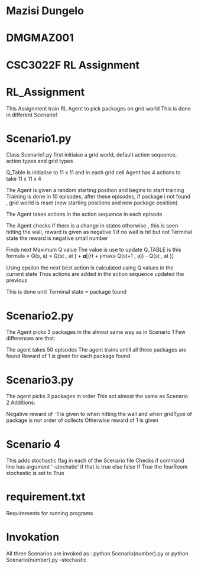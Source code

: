 # Mazisi Dungelo
# DMGMAZ001
# CSC3022F RL Assignment

# RL_Assignment
This Assignment train RL Agent to pick packages on grid world
This is done in different Scenario1

# Scenario1.py
Class Scenario1.py first initiaise a grid world, default action sequence, action types and grid types

Q_Table is initialise to 11 x 11 and in each grid cell Agent has 4 actions to take 11 x 11 x 4

The Agent is given a random starting position and begins to start training 
Training is done in 10 episodes, after these episodes, if package i not found , grid world is reset (new starting positions and new package position)

The Agent takes actions in the action sequence in each episode 

The Agent checks if there is a change in states otherwise , this is seen hitting the wall, reward is given as negative 1
if no wall is hit but not Terminal state the reward is negative small number 

Finds next Maximum Q value
The value is use to update Q_TABLE is this formula = Q(s, a) = Q(st
, at
) + 𝜶[(rt + 𝛾maxa
Q(st+1 , a)) - Q(st
, at
)]

Using epsilon the next best action is calculated using Q values in the current state
Thos actions are added in the action sequence updated the previous

This is done until Terminal state = package found

# Scenario2.py
The Agent picks 3 packages in the almost same way as in Scenario 1
Few differences are that:

The agent takes 50 episodes
The agent trains untill all three packages are found
Reward of 1 is given for each package found 

# Scenario3.py
The agent picks 3 packages in order
This act almost the same as Scenario 2
Additions:

Negative reward of -1 is given to when hitting the wall and when gridType of package is not order of collects
Otherwise reward of 1 is given

# Scenario 4
This adds stochastic flag in each of the Scenario file
Checks if command line has argument '-stochatic' if that is true else false
If True the fourRoom stochastic is set to True

# requirement.txt
Requirements for running programs

# Invokation
All three Scenarios are invoked as :
python Scenario(number).py 
or 
python Scenario(number).py -stochastic

